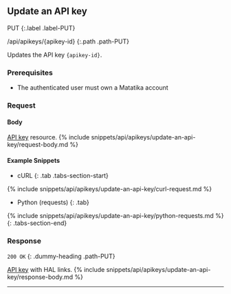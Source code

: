 ## Update an API key

PUT
{:.label .label-PUT}

/api/apikeys/{apikey-id}
{:.path .path-PUT}

Updates the API key `{apikey-id}`.

### Prerequisites
- The authenticated user must own a Matatika account

### Request

#### Body
[API key](#api-key) resource.
{% include snippets/api/apikeys/update-an-api-key/request-body.md %}

#### Example Snippets
- cURL
{: .tab .tabs-section-start}

{% include snippets/api/apikeys/update-an-api-key/curl-request.md %}

- Python (requests)
{: .tab}

{% include snippets/api/apikeys/update-an-api-key/python-requests.md %}
{: .tabs-section-end}

### Response
`200 OK`
{: .dummy-heading .path-PUT}

[API key](#api-key) with HAL links.
{% include snippets/api/apikeys/update-an-api-key/response-body.md %}

---
